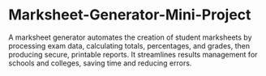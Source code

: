 # Marksheet-Generator-Mini-Project
A marksheet generator automates the creation of student marksheets by processing exam data, calculating totals, percentages, and grades, then producing secure, printable reports. It streamlines results management for schools and colleges, saving time and reducing errors.
